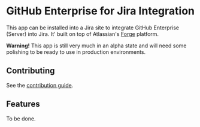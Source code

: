 # GitHub Enterprise for Jira Integration

This app can be installed into a Jira site to integrate GitHub Enterprise (Server) into Jira. It' built on top of Atlassian's [Forge](https://developer.atlassian.com/platform/forge/) platform. 

**Warning!** This app is still very much in an alpha state and will need some polishing to be ready to use in production environments.

## Contributing

See the [contribution guide](CONTRIBUTING.md).

## Features

To be done.